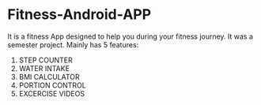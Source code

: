 # Fitness-Android-APP
It is a fitness App designed to help you during your fitness journey.
It was a semester project.
Mainly has 5 features:
1. STEP COUNTER
2. WATER INTAKE
3. BMI CALCULATOR
4. PORTION CONTROL
5. EXCERCISE VIDEOS
